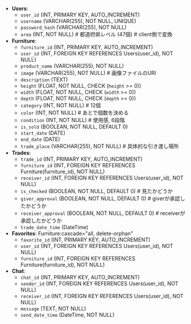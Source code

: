 - **Users**:
    - `user_id` (INT, PRIMARY KEY, AUTO_INCREMENT)
    - `username` (VARCHAR(255), NOT NULL, UNIQUE)
    - `password_hash` (VARCHAR(255), NOT NULL)
    - `area` (INT, NOT NULL) # 都道府県レベル (47個) # client側で変換
- **Furniture**:
    - `furniture_id` (INT, PRIMARY KEY, AUTO_INCREMENT)
    - `user_id` (INT, FOREIGN KEY REFERENCES Users(user_id), NOT NULL)
    - `product_name` (VARCHAR(255), NOT NULL)
    - `image` (VARCHAR(255), NOT NULL) # 画像ファイルのURI
    - `description` (TEXT)
    - `height` (FLOAT, NOT NULL, CHECK (`height` >= 0))
    - `width` (FLOAT, NOT NULL, CHECK (`width` >= 0))
    - `depth` (FLOAT, NOT NULL, CHECK (`depth` >= 0))
    - `category` (INT, NOT NULL) # 12個
    - `color` (INT, NOT NULL) # あとで個数を決める
    - `condition` (INT, NOT NULL) # 使用感, 6段階
    - `is_sold` (BOOLEAN, NOT NULL, DEFAULT 0)
    - `start_date` (DATE)
    - `end_date` (DATE)
    - `trade_place` (VARCHAR(255), NOT NULL) # 具体的な引き渡し場所
- **Trades**:
    - `trade_id` (INT, PRIMARY KEY, AUTO_INCREMENT)
    - `furniture_id` (INT, FOREIGN KEY REFERENCES Furniture(furniture_id), NOT NULL)
    - `receiver_id` (INT, FOREIGN KEY REFERENCES Users(user_id), NOT NULL)
    - `is_checked` (BOOLEAN, NOT NULL, DEFAULT 0) # 見たかどうか
    - `giver_approval` (BOOLEAN, NOT NULL, DEFAULT 0) # giverが承認したかどうか
    - `receiver_approval` (BOOLEAN, NOT NULL, DEFAULT 0) # receiverが承認したかどうか
    - `trade_date_time` (DateTime)
- **Favorites**: Furniture:cascade="all, delete-orphan"
    - `favorite_id` (INT, PRIMARY KEY, AUTO_INCREMENT)
    - `user_id` (INT, FOREIGN KEY REFERENCES Users(user_id), NOT NULL)
    - `furniture_id` (INT, FOREIGN KEY REFERENCES Furniture(furniture_id), NOT NULL)
- **Chat**:
    - `chat_id` (INT, PRIMARY KEY, AUTO_INCREMENT)
    - `sender_id` (INT, FOREIGN KEY REFERENCES Users(user_id), NOT NULL)
    - `receiver_id` (INT, FOREIGN KEY REFERENCES Users(user_id), NOT NULL)
    - `message` (TEXT, NOT NULL)
    - `send_date_time` (DateTime, NOT NULL)
